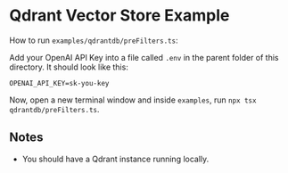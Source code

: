 # Qdrant Vector Store Example

How to run `examples/qdrantdb/preFilters.ts`:

Add your OpenAI API Key into a file called `.env` in the parent folder of this directory. It should look like this:

```
OPENAI_API_KEY=sk-you-key
```

Now, open a new terminal window and inside `examples`, run `npx tsx qdrantdb/preFilters.ts`.

## Notes

- You should have a Qdrant instance running locally.
